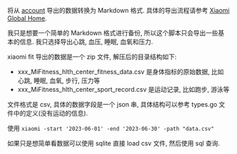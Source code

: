 将从 [account](https://account.xiaomi.com/) 导出的数据转换为 Markdown 格式. 具体的导出流程请参考 [Xiaomi Global Home](https://www.mi.com/global/support/article/KA-11566/).

我只是想要一个简单的 Markdown 格式进行备份, 所以这个脚本只会导出一些基本的信息.
我只选择导出心跳, 血压, 睡眠, 血氧和压力.

xiaomi fit 导出的数据是一个 zip 文件, 解压后的目录结构如下:
- xxx_MiFitness_hlth_center_fitness_data.csv 是身体指标的原始数据, 比如心跳, 睡眠, 血氧, 步行, 压力等
- xxx_MiFitness_hlth_center_sport_record.csv 是运动记录, 比如跑步, 游泳等

文件格式是 csv, 具体的数据字段是一个 json 串, 具体结构可以参考 types.go 文件中的定义(没有运动的信息).

使用 `xiaomi -start '2023-06-01' -end '2023-06-30' -path "data.csv"`

如果只是想简单看数据可以使用 sqlite 直接 load csv 文件, 然后使用 sql 查询.